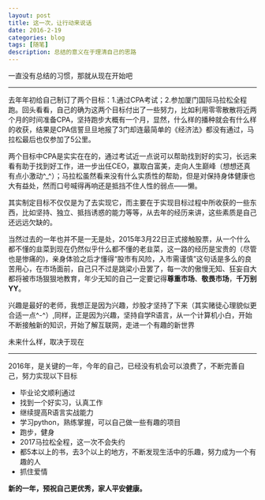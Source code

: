 ```yaml
---
layout: post
title: 这一次，让行动来说话
date: 2016-2-19
categories: blog
tags: [随笔]
description: 总结的意义在于理清自己的思路
---
```

一直没有总结的习惯，那就从现在开始吧
**************

去年年初给自己制订了两个目标：1.通过CPA考试；2.参加厦门国际马拉松全程跑。回头看看，自己的确为这两个目标付出了一些努力，比如利用零零散散将近两个月的时间准备CPA，坚持跑步大概有一个月，显然，什么样的播种就会有什么样的收获，结果是CPA信誓旦旦地报了3门却连最简单的《经济法》都没有通过，马拉松最后也仅参加了5公里。

两个目标中CPA是实实在在的，通过考试近一点说可以帮助找到好的实习，长远来看有助于找到好工作，进一步出任CEO，赢取白富美，走向人生巅峰（想想还真有点小激动^_^）；马拉松虽然看来没有什么实质性的帮助，但是对保持身体健康也大有益处，然而口号喊得再响还是抵挡不住人性的弱点——懒。

其实制定目标不仅仅是为了去实现它，而主要在于实现目标过程中所收获的一些东西，比如坚持、独立、抵挡诱惑的能力等等，从去年的经历来讲，这些素质是自己还远远欠缺的。

当然过去的一年也并不是一无是处，2015年3月22日正式接触股票，从一个什么都不懂的韭菜到现在仍然似乎什么都不懂的老韭菜，这一路的经历是宝贵的（尽管也是惨痛的)，亲身体验之后才懂得“股市有风险，入市需谨慎”这句话是多么的良苦用心，在市场面前，自己只不过是跳梁小丑罢了，每一次的傲慢无知、狂妄自大都将被市场狠狠地教育，年少无知的自己一定要记得**尊重市场**、**敬畏市场**，**千万别YY**。

兴趣是最好的老师，我想正是因为兴趣，炒股才坚持了下来（其实赌徒心理貌似更合适一点^-^）,同样，正是因为兴趣，坚持自学R语言，从一个计算机小白，开始不断接触新的知识，开始了解互联网，走进一个有趣的新世界

未来什么样，取决于现在
******************************

2016年，是关键的一年，今年的自己，已经没有机会可以浪费了，不断完善自己，努力实现以下目标

- 毕业论文顺利通过
- 找到一个好实习，认真工作
- 继续提高R语言实战能力
- 学习python，熟练掌握，可以自己做一些有趣的项目
- 跑步，健身
- 2017马拉松全程，这一次不会失约
- 都5本以上的书，去3个以上的地方，不断发现生活中的乐趣，努力成为一个有趣的人
- 抓住爱情


**新的一年，预祝自己更优秀，家人平安健康。**











